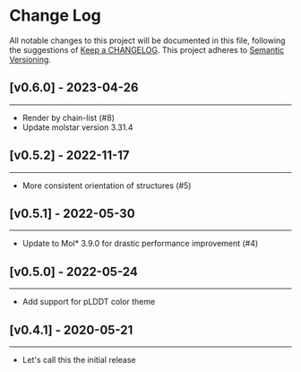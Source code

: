 # Change Log
All notable changes to this project will be documented in this file, following the suggestions of [Keep a CHANGELOG](http://keepachangelog.com/). This project adheres to [Semantic Versioning](http://semver.org/).

## [v0.6.0] - 2023-04-26
-------------
* Render by chain-list (#8)
* Update molstar version 3.31.4

## [v0.5.2] - 2022-11-17
-------------
* More consistent orientation of structures (#5)

## [v0.5.1] - 2022-05-30
-------------
* Update to Mol* 3.9.0 for drastic performance improvement (#4)

## [v0.5.0] - 2022-05-24
-------------
* Add support for pLDDT color theme

## [v0.4.1] - 2020-05-21
-------------
* Let's call this the initial release